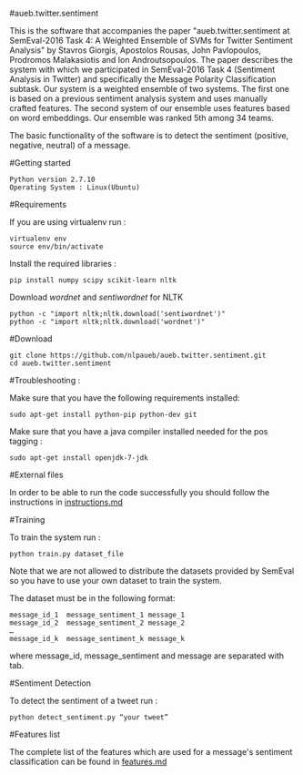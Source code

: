 #aueb.twitter.sentiment

This is the software that accompanies the paper "aueb.twitter.sentiment at SemEval-2016 Task 4: A Weighted Ensemble of SVMs for Twitter Sentiment Analysis" by Stavros Giorgis, Apostolos Rousas, John Pavlopoulos, Prodromos Malakasiotis and Ion Androutsopoulos. The paper describes the system with which we participated in SemEval-2016 Task 4 (Sentiment Analysis in Twitter) and specifically the Message Polarity Classification subtask. Our system is a weighted ensemble of two systems. The first one is based on a previous sentiment analysis system and uses manually crafted features. The second system of our ensemble uses features based on word embeddings. Our ensemble was ranked 5th among 34 teams.

The basic functionality of the software is to detect the sentiment (positive, negative, neutral) of a message.

#Getting started
```
Python version 2.7.10
Operating System : Linux(Ubuntu)
```
#Requirements

If you are using virtualenv run :

```
virtualenv env
source env/bin/activate
```

Install the required libraries :

```
pip install numpy scipy scikit-learn nltk
```

Download *wordnet* and *sentiwordnet* for NLTK

```
python -c "import nltk;nltk.download('sentiwordnet')"
python -c "import nltk;nltk.download('wordnet')"
```

#Download

```
git clone https://github.com/nlpaueb/aueb.twitter.sentiment.git
cd aueb.twitter.sentiment
```

#Troubleshooting :

Make sure that you have the following requirements installed:

```
sudo apt-get install python-pip python-dev git
```

Make sure that you have a java compiler installed needed for the pos tagging :

```
sudo apt-get install openjdk-7-jdk
```

#External files

In order to be able to run the code successfully you should follow the instructions in [instructions.md](./instructions.md)

#Training

To train the system run :

```
python train.py dataset_file
```

Note that we are not allowed to distribute the datasets provided by SemEval so you have to use your own dataset to train the system.

The dataset must be in the following format:

```
message_id_1  message_sentiment_1 message_1
message_id_2  message_sentiment_2 message_2
…
message_id_k  message_sentiment_k message_k
```
where message_id, message_sentiment and message are separated with tab.

#Sentiment Detection

To detect the sentiment of a tweet run :

```
python detect_sentiment.py “your tweet”
```

#Features list

The complete list of the features which are used for a message's sentiment classification can be found in [features.md](./features.md)

